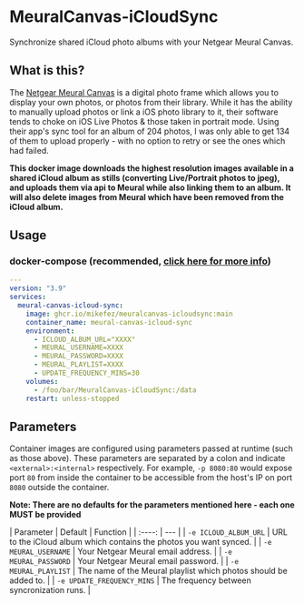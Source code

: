 # MeuralCanvas-iCloudSync
Synchronize shared iCloud photo albums with your Netgear Meural Canvas.

## What is this?
The [Netgear Meural Canvas](https://www.netgear.com/home/digital-art-canvas/) is a digital photo frame which allows you to display your own photos, or photos from their library. While it has the ability to manually upload photos or link a iOS photo library to it, their software tends to choke on iOS Live Photos & those taken in portrait mode. Using their app's sync tool for an album of 204 photos, I was only able to get 134 of them to upload properly - with no option to retry or see the ones which had failed.

**This docker image downloads the highest resolution images available in a shared iCloud album as stills (converting Live/Portrait photos to jpeg), and uploads them via api to Meural while also linking them to an album. It will also delete images from Meural which have been removed from the iCloud album.**

## Usage
### docker-compose (recommended, [click here for more info](https://docs.linuxserver.io/general/docker-compose))

```yaml
---
version: "3.9"
services:
  meural-canvas-icloud-sync:
    image: ghcr.io/mikefez/meuralcanvas-icloudsync:main
    container_name: meural-canvas-icloud-sync
    environment:
      - ICLOUD_ALBUM_URL="XXXX"
      - MEURAL_USERNAME=XXXX
      - MEURAL_PASSWORD=XXXX
      - MEURAL_PLAYLIST=XXXX
      - UPDATE_FREQUENCY_MINS=30
    volumes:
      - /foo/bar/MeuralCanvas-iCloudSync:/data
    restart: unless-stopped
```

## Parameters

Container images are configured using parameters passed at runtime (such as those above). These parameters are separated by a colon and indicate `<external>:<internal>` respectively. For example, `-p 8080:80` would expose port `80` from inside the container to be accessible from the host's IP on port `8080` outside the container.

**Note: There are no defaults for the parameters mentioned here - each one MUST be provided**

| Parameter | Default | Function |
| :----: | --- |
| `-e ICLOUD_ALBUM_URL` | URL to the iCloud album which contains the photos you want synced. |
| `-e MEURAL_USERNAME` | Your Netgear Meural email address. |
| `-e MEURAL_PASSWORD` | Your Netgear Meural email password. |
| `-e MEURAL_PLAYLIST` | The name of the Meural playlist which photos should be added to. |
| `-e UPDATE_FREQUENCY_MINS` | The frequency between syncronization runs. |

